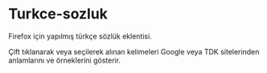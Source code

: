 # Turkce-sozluk
 Firefox için yapılmış türkçe sözlük eklentisi.

Çift tıklanarak veya seçilerek alınan kelimeleri Google veya TDK sitelerinden anlamlarını ve örneklerini gösterir.
